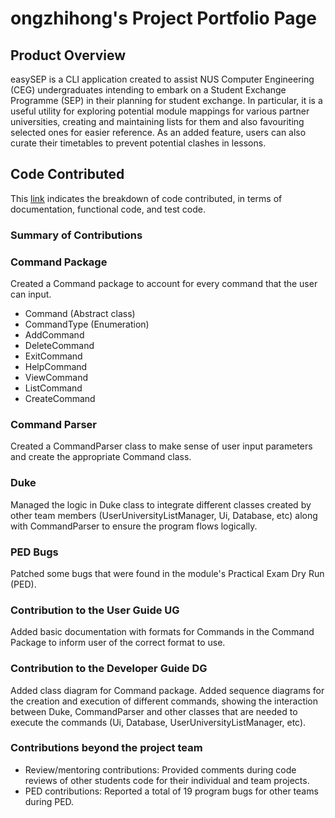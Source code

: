 # ongzhihong's Project Portfolio Page

## Product Overview
easySEP is a CLI application created to assist NUS Computer Engineering (CEG) undergraduates intending to embark on a Student Exchange Programme (SEP) in their planning for student exchange. In particular, it is a useful utility for exploring potential module mappings for various partner universities, creating and maintaining lists for them and also favouriting selected ones for easier reference. As an added feature, users can also curate their timetables to prevent potential clashes in lessons.

## Code Contributed
This [link](https://nus-cs2113-ay2223s1.github.io/tp-dashboard/?search=ongzhihong&breakdown=true&sort=groupTitle&sortWithin=title&since=2022-09-16&timeframe=commit&mergegroup=&groupSelect=groupByRepos&checkedFileTypes=docs~functional-code~test-code~other) indicates the breakdown of code contributed, in terms of documentation, functional code, and test code.

### Summary of Contributions

### Command Package

Created a Command package to account for every command that the user can input.
* Command (Abstract class)
* CommandType (Enumeration)
* AddCommand
* DeleteCommand
* ExitCommand
* HelpCommand
* ViewCommand
* ListCommand
* CreateCommand

### Command Parser

Created a CommandParser class to make sense of user input parameters and create the appropriate Command class.

### Duke

Managed the logic in Duke class to integrate different classes created by other team members (UserUniversityListManager, Ui, Database, etc) along with CommandParser to ensure the program flows logically.

### PED Bugs

Patched some bugs that were found in the module's Practical Exam Dry Run (PED).

### Contribution to the User Guide UG

Added basic documentation with formats for Commands in the Command Package to inform user of the correct format to use.

### Contribution to the Developer Guide DG

Added class diagram for Command package. Added sequence diagrams for the creation and execution of different commands, showing the interaction between Duke, CommandParser and other classes that are needed to execute the commands (Ui, Database, UserUniversityListManager, etc).

### Contributions beyond the project team
* Review/mentoring contributions: Provided comments during code reviews of other students code for their individual and team projects.
* PED contributions: Reported a total of 19 program bugs for other teams during PED.